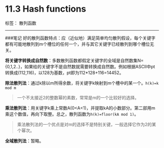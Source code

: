 ﻿# 11.3 Hash functions

标签： 散列函数

---

###笔记
好的散列函数特点：应（近似地）满足简单均匀散列假设，每个关键字都有可能地散列到m个槽位的任何一个，并与其它关键字已经散列到哪个槽位无关。

**将关键字转换成自然数**：多数散列函数都假定关键字的全域是自然数集N={0,1,2..}，如果给的关键字不是自然数就需要转换成自然数。例如根据ASCII中pt转换成(112,116)，以128为基数，pt即为112*128+116=14452。

**除法散列法**：通过k除以m所得余数，将关键字k映射到m个槽中的某一个。`h(k)=k mod m`

> 一个不太接近2的整数幂的素数，常常是m的一个比较好的选择。

**乘法散列法**：用关键字k乘上常数A(0<A<1)，并提取kA的小数部分。第二部用m乘这个数值，再向下取整。总之，散列函数为`h(k)=floor(kA mod 1)`。

> 乘法散列法的一个优点是对m的选择不是特别关键，一般选择它作为2的某个幂次。

**全域散列法**：暂略。



